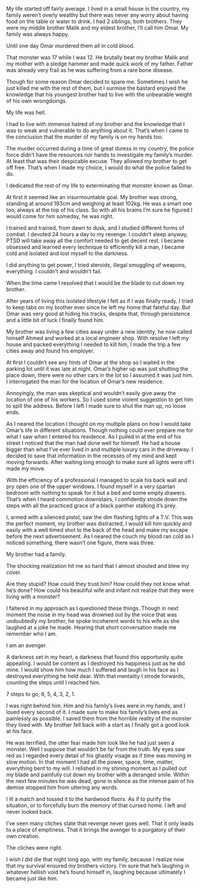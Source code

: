 
My life started off fairly average. I lived in a small house in the country, my family weren’t overly wealthy but there was never any worry about having food on the table or water to drink. I had 2 siblings, both brothers. They were my middle brother Malik and my eldest brother, I’ll call him Omar. My family was always happy. 

Until one day Omar murdered them all in cold blood. 

That monster was 17 while I was 12. He brutally beat my brother Malik and my mother with a sledge hammer and made quick work of my father. Father was already very frail as he was suffering from a rare bone disease. 

Though for some reason Omar decided to spare me. Sometimes I wish he just killed me with the rest of them, but I surmise the bastard enjoyed the knowledge that his youngest brother had to live with the unbearable weight of his own wrongdoings. 

My life was hell.

I had to live with immense hatred of my brother and the knowledge that I was to weak and vulnerable to do anything about it. That’s when I came to the conclusion that the murder of my family is on my hands too. 

The murder occurred during a time of great duress in my country, the police force didn’t have the resources nor hands to investigate my family’s murder. At least that was their despicable excuse. They allowed my brother to get off free. That’s when I made my choice, I would do what the police failed to do. 

I dedicated the rest of my life to exterminating that monster known as Omar. 

At first it seemed like an insurmountable goal. My brother was strong, standing at around 193cm and weighing at least 102kg. He was a smart one too, always at the top of his class. So with all his brains I’m sure he figured I would come for him someday, he was right. 

I trained and trained, from dawn to dusk, and I studied different forms of combat. I devoted 24 hours a day to my revenge. I couldn’t sleep anyway, PTSD will take away all the comfort needed to get decent rest. I became obsessed and learned every technique to efficiently kill a man, I became cold and isolated and lost myself to the darkness. 

I did anything to get power, I tried steroids, illegal smuggling of weapons, everything. I couldn’t and wouldn’t fail. 

When the time came I resolved that I would be the blade to cut down my brother. 

After years of living this isolated lifestyle I felt as if I was finally ready. I tried to keep tabs on my brother ever since he left my home that fateful day. But Omar was very good at hiding his tracks, despite that, through persistence and a little bit of luck I finally found him. 

My brother was living a few cities away under a new identity, he now called himself Ahmed and worked at a local engineer shop. With resolve I left my house and packed everything I needed to kill him, I made the trip a few cities away and found his employer. 

At first I couldn’t see any hints of Omar at the shop so I waited in the parking lot until it was late at night. Omar’s higher up was just shutting the place down, there were no other cars in the lot so I assumed it was just him. I interrogated the man for the location of Omar’s new residence. 

Annoyingly, the man was skeptical and wouldn’t easily give away the location of one of his workers. So I used some violent suggestion to get him to spill the address. Before I left I made sure to shut the man up, no loose ends. 

As I neared the location I thought on my multiple plans on how I would take Omar’s life in different situations. Though nothing could ever prepare me for what I saw when I entered his residence.  As I pulled in at the end of his street I noticed that the man had done well for himself. He had a house bigger than what I’ve ever lived in and multiple luxury cars in the driveway. I decided to save that information in the recesses of my mind and kept moving forwards. After waiting long enough to make sure all lights were off I made my move. 

With the efficiency of a professional I managed to scale his back wall and pry open one of the upper windows. I found myself in a very spartan bedroom with nothing to speak for it but a bed and some empty drawers. That’s when I heard commotion downstairs, I confidently strode down the steps with all the practiced grace of a black panther stalking it’s prey. 

I, armed with a silenced pistol, saw the dim flashing lights of a T.V. This was the perfect moment, my brother was distracted,  I would kill him quickly and easily with a well timed shot to the back of the head and make my escape before the next advertisement. As I neared the couch my blood ran cold as I noticed something, there wasn’t one figure, there was three. 

My brother had a family. 

The shocking realization hit me so hard that I almost shouted and blew my cover. 

Are they stupid? How could they trust him? How could they not know what he’s done? How could his beautiful wife and infant not realize that they were living with a monster? 

I faltered in my approach as I questioned these things. Though in next moment the noise in my head was drowned out by the voice that was undoubtedly my brother, he spoke incoherent words to his wife as she laughed at a joke he made. Hearing that short conversation made me remember who I am. 

I am an avenger. 

A darkness set in my heart, a darkness that found this opportunity quite appealing. I would be content as I destroyed his happiness just as he did mine. I would show him how much I suffered and laugh in his face as I destroyed everything he held dear. With that mentality I strode forwards, counting the steps until I reached him. 

7 steps to go, 6, 5, 4, 3, 2, 1.

I was right behind him. Him and his family’s lives were in my hands, and I loved every second of it. I made sure to make his family’s lives end as painlessly as possible. I saved them from the horrible reality of the monster they lived with. My brother fell back with a start as I finally got a good look at his face. 

He was terrified, the utter fear made him look like he had just seen a monster. Well I suppose that wouldn’t be far from the truth. My eyes saw red as I regarded every detail of his ghastly visage as if time was moving in slow motion. In that moment I had all the power, space, time, matter, everything bent to my will. I relished in my shining moment as I pulled out my blade and painfully cut down my brother with a deranged smile. Within the next few minutes he was dead, gone in silence as the intense pain of his demise stopped him from uttering any words. 

I lit a match and tossed it to the hardwood floors. As if to purify the situation, or to forcefully burn the memory of that cursed home. I left and never looked back. 

I’ve seen many cliches state that revenge never goes well. That it only leads to a place of emptiness. That it brings the avenger to a purgatory of their own creation. 

The cliches were right. 

I wish I did die that night long ago, with my family, because I realize now that my survival ensured my brothers victory. I’m sure that he’s laughing in whatever hellish void he’s found himself in, laughing because ultimately I became just like him.